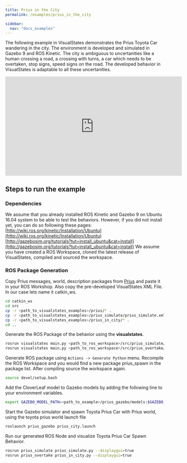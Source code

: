 ```yaml
---
title: Prius in the City
permalink: /examples/prius_in_the_city

sidebar:
  nav: "docs_examples"
---
```


The following example in VisualStates demonstrates the Prius Toyota Car wandering in the city. The environment is developed and simulated in Gazebo 9 and ROS Kinetic. The city is ambiguous to uncertanities like a human crossing a road, a crossing with turns, a car which needs to be overtaken, stop signs, speed signs on the road. The developed behavior in VisualStates is adaptable to all these uncertanities.

<iframe width="560" height="315" src="https://www.youtube.com/embed/1iYlJLJkESU" frameborder="0" allow="accelerometer; autoplay; encrypted-media; gyroscope; picture-in-picture" allowfullscreen></iframe>

## Steps to run the example
### Dependencies
We assume that you already installed ROS Kinetic and Gazebo 9 on Ubuntu 16.04 system to be able to test the behaviors. However, if you did not install yet, you can do so following these pages: [http://wiki.ros.org/kinetic/Installation/Ubuntu](http://wiki.ros.org/kinetic/Installation/Ubuntu)  [http://gazebosim.org/tutorials?tut=install_ubuntu&cat=install](http://gazebosim.org/tutorials?tut=install_ubuntu&cat=install)
We assume you have created a ROS Workspace, cloned the latest release of VisualStates, compiled and sourced the workspace.

### ROS Package Generation
Copy Prius messages, world, description packages from [Prius](/prius) and paste it in your ROS Workshop. Also copy the pre-developed VisualStates XML File. In our case lets name it catkin_ws.
```bash
cd catkin_ws
cd src
cp -r <path_to_visualstates_examples>/prius/* .
cp -r <path_to_visualstates_examples>/prius_simulate/prius_simulate.xml .
cp -r <path_to_visualstates_examples>/prius_in_city/* .
cd ..
```

Generate the ROS Package of the behavior using the **visualstates**.
```bash
rosrun visualstates main.py <path_to_ros_workspace>/src/prius_simulate/prius_simulate.xml
rosrun visualstates main.py <path_to_ros_workspace>/src/prius_overtake/prius_in_city.xml
```

Generate ROS package using `Actions -> Generate Python` menu. Recompile the ROS Workspace and you would find a new package prius_spawn in the package list. After compiling source the workspace again.

```bash
source devel/setup.bash
```

Add the CloverLeaf model to Gazebo models by adding the following line to your environment variables.
```bash
export GAZEBO_MODEL_PATH=<path_to_example>/prius_gazebo/models:$GAZEBO_MODEL_PATH
```

Start the Gazebo simulator and spawn Toyota Prius Car with Prius world, using the toyota prius world launch file
```bash
roslaunch prius_gazebo prius_city.launch
```

Run our generated ROS Node and visualize Toyota Prius Car Spawn Behavior.
```bash
rosrun prius_simulate prius_simulate.py --displaygui=true
rosrun prius_overtake prius_in_city.py --displaygui=true
```

